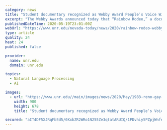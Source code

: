 ```yaml
---
category: news
title: "Student documentary recognized as Webby Award People’s Voice Winner"
excerpt: "The Webby Awards announced today that “Rainbow Rodeo,” a documentary created by three Reynolds School Journalism students, won the Webby People’s Voice Award in the student video category. The Webby Awards is the leading international award honoring excellence on the internet."
publishedDateTime: 2020-05-19T23:01:00Z
webUrl: "https://www.unr.edu/nevada-today/news/2020/rainbow-rodeo-webby-award"
type: article
quality: 24
heat: 24
published: false

provider:
  name: unr.edu
  domain: unr.edu

topics:
  - Natural Language Processing
  - AI

images:
  - url: "https://www.unr.edu//main/images/news/2020/May/1983-reno-gay-rodeo.jpg"
    width: 900
    height: 678
    title: "Student documentary recognized as Webby Award People’s Voice Winner"

secured: "aIT4DF5XJRqFbEd5/0XxbZR2WRo1N255Ze3qtatARUIQ/1PDvhiy5PZpjWnfe8zJrQTWiZlAXIlAS9nZ/zi7OLR0prmhL4glURTpLLqfnxihhCCFofAtVedXdAZkh4xCjcMMv0oKSfLKc4fMe6chxFtW09mv1clp+F/uE37l8Y5AnyGN008wFKqFTVsEilkTkE3JeOd068ysERQM4kVy0eTe3e30W7ZKZrqRRd6iSr09hSjv4yL7ET5cg7AHC/YZMKlYOQp3npsUW0mzQtTf1wyYmUzHOC1rxrOOvosGMHfJ3jsgvrEKmgAaRDJjs+fn;+yeHjXfiFBWdr1RBail3oQ=="
---
```


